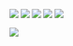 ![](http://cyber.dabamos.de/88x31/mousepow.gif)
![](http://cyber.dabamos.de/88x31/bestvw.gif)
![](http://cyber.dabamos.de/88x31/bestviewed16bit.gif)
![](http://cyber.dabamos.de/88x31/gethtmlnow.gif)
![](http://cyber.dabamos.de/88x31/ms_animated.gif)

![](https://profile-counter.glitch.me/erwanf777/count.svg)
